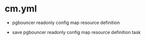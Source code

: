 



# cm.yml


* pgbouncer readonly config map resource definition

* save pgbouncer readonly config map resource definition task
